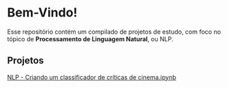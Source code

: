 # Bem-Vindo!

Esse repositório contém um compilado de projetos de estudo, com foco no tópico de **Processamento de Linguagem Natural**, ou NLP.

## Projetos

[NLP - Criando um classificador de críticas de cinema.ipynb](NLP%20-%20Criando%20um%20classificador%20de%20críticas%20de%20cinema.ipynb)
